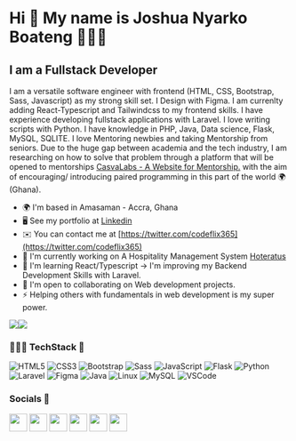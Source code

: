 Hi 👋 My name is Joshua Nyarko Boateng 👨🏾‍💻
==========================================

I am a Fullstack Developer
-----------------------------------------------------

I am a versatile software engineer with frontend (HTML, CSS, Bootstrap, Sass, Javascript) as my strong skill set. I Design with Figma. I am currenlty adding React-Typescript and Tailwindcss to my frontend skills. I have experience developing fullstack applications with Laravel. I love writing scripts with Python. I have knowledge in PHP, Java, Data science, Flask, MySQL, SQLITE. I love Mentoring newbies and taking Mentorship from seniors. Due to the huge gap between academia and the tech industry, 
I am researching on how to solve that problem through a platform that will be opened to mentorships [CasvaLabs - A Website for Mentorship.](http://github.com/josh-boat365/casvalabs) with the aim of encouraging/ introducing paired programming in this part of the world 🌍(Ghana).

* 🌍  I'm based in Amasaman - Accra, Ghana
* 🖥️  See my portfolio at [Linkedin](http://linkedin.com/in/josh-boat)
* ✉️  You can contact me at [https://twitter.com/codeflix365](https://twitter.com/codeflix365)
* 🚀  I'm currently working on A Hospitality Management System [Hoteratus](https://csa.trypid.com/)
* 🧠  I'm learning React/Typescript -> I'm improving my Backend Development Skills with Laravel.
* 🤝  I'm open to collaborating on Web development projects.
* ⚡  Helping others with fundamentals in web development is my super power.

<a href="https://x.com/codeflix365" target="_blank" rel="noreferrer"><img
src="https://img.shields.io/twitter/follow/codeflix365?logo=twitter&style=for-the-badge&color=facc15&labelColor=1c1917"
/></a><a href="https://www.github.com/josh-boat365" target="_blank" rel="noreferrer"><img
src="https://img.shields.io/github/followers/josh-boat365?logo=github&style=for-the-badge&color=facc15&labelColor=1c1917" /></a>

### 👨🏾‍💻 TechStack 🚀

![HTML5](https://img.shields.io/badge/html5-%23E34F26.svg?style=for-the-badge&logo=html5&logoColor=white)
![CSS3](https://img.shields.io/badge/css3-%231572B6.svg?style=for-the-badge&logo=css3&logoColor=white)
![Bootstrap](https://img.shields.io/badge/bootstrap-%23563D7C.svg?style=for-the-badge&logo=bootstrap&logoColor=white)
![Sass](https://img.shields.io/badge/sass-%2338B2AC.svg?style=for-the-badge&logo=sass&logoColor=white)
![JavaScript](https://img.shields.io/badge/javascript-%23323330.svg?style=for-the-badge&logo=javascript&logoColor=%23F7DF1E)
![Flask](https://img.shields.io/badge/flask-%2320232a.svg?style=for-the-badge&logo=flask&logoColor=%2361DAFB)
![Python](https://img.shields.io/badge/python-%23593d88.svg?style=for-the-badge&logo=python&logoColor=white)
![Laravel](https://img.shields.io/badge/laravel-%23404d59.svg?style=for-the-badge&logo=laravel&logoColor=%2361DAFB)
![Figma](https://img.shields.io/badge/figma-6DA55F?style=for-the-badge&logo=node.js&logoColor=white)
![Java](https://img.shields.io/badge/java-%23ED8B00.svg?style=for-the-badge&logo=java&logoColor=white)
![Linux](https://img.shields.io/badge/Linux-FCC624?style=for-the-badge&logo=linux&logoColor=black)
![MySQL](https://img.shields.io/badge/MySQL-%23563D7C.svg?style=for-the-badge&logo=mysql&logoColor=white)
![VSCode](https://img.shields.io/badge/vscode-%23563D7C.svg?style=for-the-badge&logo=vscode&logoColor=green)

### Socials 📣

<p align="left"> <a href="https://www.github.com/josh-boat365" target="_blank" rel="noreferrer"><img src="https://raw.githubusercontent.com/danielcranney/readme-generator/main/public/icons/socials/github.svg" width="32" height="32" /></a> <a href="http://www.instagram.com/codeflix365" target="_blank" rel="noreferrer"><img src="https://raw.githubusercontent.com/danielcranney/readme-generator/main/public/icons/socials/instagram.svg" width="32" height="32" /></a> <a href="https://www.linkedin.com/in/josh-boat" target="_blank" rel="noreferrer"><img src="https://raw.githubusercontent.com/danielcranney/readme-generator/main/public/icons/socials/linkedin.svg" width="32" height="32" /></a> <a href="https://www.stackoverflow.com/users/13979990/joshua-nyarko-boateng" target="_blank" rel="noreferrer"><img src="https://raw.githubusercontent.com/danielcranney/readme-generator/main/public/icons/socials/stackoverflow.svg" width="32" height="32" /></a> <a href="https://www.x.com/codeflix365" target="_blank" rel="noreferrer"><img src="https://raw.githubusercontent.com/danielcranney/readme-generator/main/public/icons/socials/twitter.svg" width="32" height="32" /></a> <a href="https://www.youtube.com/@casvalabs" target="_blank" rel="noreferrer"><img src="https://raw.githubusercontent.com/danielcranney/readme-generator/main/public/icons/socials/youtube.svg" width="32" height="32" /></a></p>






